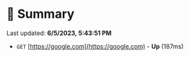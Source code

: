 # 📖 Summary
Last updated: **6/5/2023, 5:43:51 PM**

- `GET` [https://google.com](https://google.com) - **Up** (187ms)
